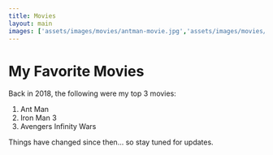 ```yaml
---
title: Movies
layout: main
images: ['assets/images/movies/antman-movie.jpg','assets/images/movies/ironman3.jpg','assets/images/movies/avengersinfinitywar.jpg']
---
```


# My Favorite Movies
Back in 2018, the following were my top 3 movies:

1. Ant Man
2. Iron Man 3
3. Avengers Infinity Wars

Things have changed since then... so stay tuned for updates.
